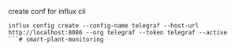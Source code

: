 create conf for influx cli

```
influx config create --config-name telegraf --host-url http://localhost:8086 --org telegraf --token telegraf --active
```# smart-plant-monitoring
